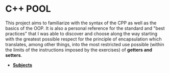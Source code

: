 # C++ POOL

This project aims to familiarize with the syntax of the CPP as well as the
basics of the OOP. It is also a personal reference for the standard and "best
practices" that I was able to discover and choose along the way starting with
the greatest possible respect for the principle of encapsulation which
translates, among other things, into the most restricted use possible (within
the limits of the instructions imposed by the exercises) of **getters and
setters**.

- [**Subjects**](https://github.com/0bada1/42-Subjects)
